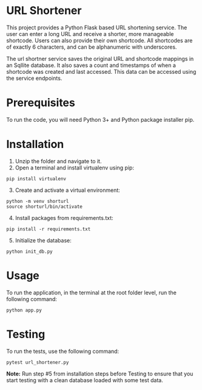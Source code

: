 # URL Shortener
This project provides a Python Flask based URL shortening service. The user can enter a long URL and receive a shorter, more manageable shortcode. Users can also provide their own shortcode. All shortcodes are of exactly 6 characters, and can be alphanumeric with underscores. 

The url shortner service saves the original URL and shortcode mappings in an Sqllite database. It also saves a count and timestamps of when a shortcode was created and last accessed. This data can be accessed using the service endpoints. 

# Prerequisites

To run the code, you will need Python 3+ and Python package installer pip. 

# Installation
1. Unzip the folder and navigate to it.
2. Open a terminal and install virtualenv using pip:

 ```
 pip install virtualenv
 ```
   
3. Create and activate a virtual environment:
 ```
 python -m venv shorturl
 source shorturl/bin/activate
 ```
   
 4. Install packages from requirements.txt:
 ```
 pip install -r requirements.txt
 ```
 
 5. Initialize the database:

```
python init_db.py
```

# Usage
To run the application, in the terminal at the root folder level, run the following command:
```
python app.py
```

# Testing
To run the tests, use the following command:
```
pytest url_shortener.py
```

**Note:** Run step #5 from installation steps before Testing to ensure that you start testing with a clean database loaded with some test data. 
